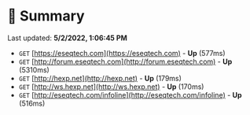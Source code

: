 # 📖 Summary
Last updated: **5/2/2022, 1:06:45 PM**

- `GET` [https://eseqtech.com](https://eseqtech.com) - **Up** (577ms)
- `GET` [http://forum.eseqtech.com](http://forum.eseqtech.com) - **Up** (5310ms)
- `GET` [http://hexp.net](http://hexp.net) - **Up** (179ms)
- `GET` [http://ws.hexp.net](http://ws.hexp.net) - **Up** (170ms)
- `GET` [http://eseqtech.com/infoline](http://eseqtech.com/infoline) - **Up** (516ms)
